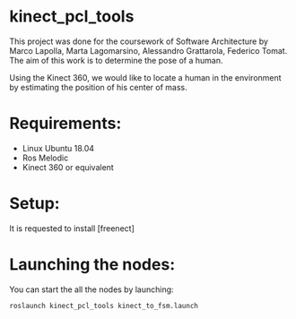 # kinect_pcl_tools

This project was done for the coursework of Software Architecture by Marco Lapolla, Marta Lagomarsino, Alessandro Grattarola, Federico Tomat.
The aim of this work is to determine the pose of a human.

Using the Kinect 360, we would like to locate a human in the environment by estimating the position of his center of mass.

# Requirements:
* Linux Ubuntu 18.04
* Ros Melodic
* Kinect 360 or equivalent

# Setup:

It is requested to install [freenect]

# Launching the nodes:
You can start the all the nodes by launching:
```
roslaunch kinect_pcl_tools kinect_to_fsm.launch
```
